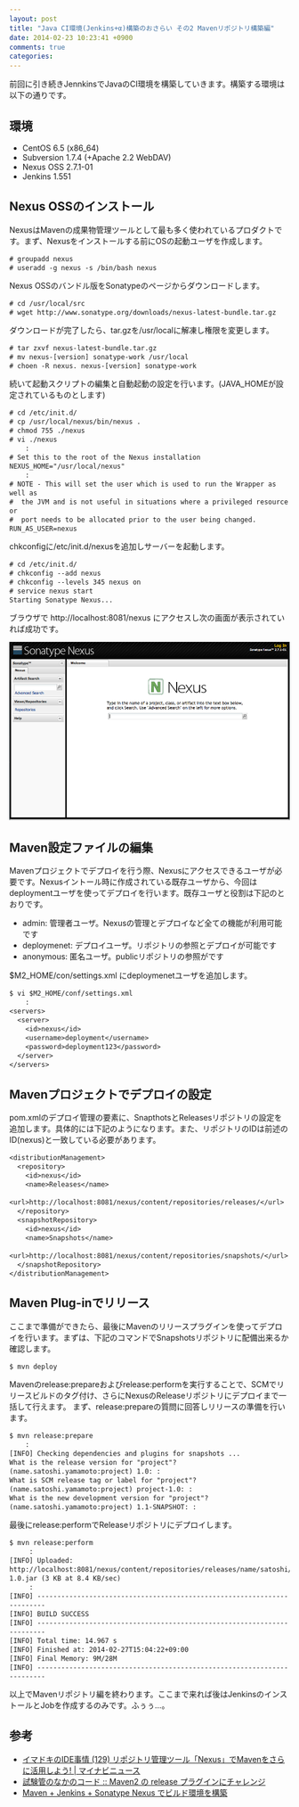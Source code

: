 ```yaml
---
layout: post
title: "Java CI環境(Jenkins+α)構築のおさらい その2 Mavenリポジトリ構築編"
date: 2014-02-23 10:23:41 +0900
comments: true
categories: 
---
```


前回に引き続きJennkinsでJavaのCI環境を構築していきます。構築する環境は以下の通りです。

## 環境

* CentOS 6.5 (x86_64)
* Subversion 1.7.4 (+Apache 2.2 WebDAV)
* Nexus OSS 2.7.1-01
* Jenkins 1.551

## Nexus OSSのインストール

NexusはMavenの成果物管理ツールとして最も多く使われているプロダクトです。まず、Nexusをインストールする前にOSの起動ユーザを作成します。

    # groupadd nexus
    # useradd -g nexus -s /bin/bash nexus

Nexus OSSのバンドル版をSonatypeのページからダウンロードします。

    # cd /usr/local/src
    # wget http://www.sonatype.org/downloads/nexus-latest-bundle.tar.gz

ダウンロードが完了したら、tar.gzを/usr/localに解凍し権限を変更します。

    # tar zxvf nexus-latest-bundle.tar.gz 
    # mv nexus-[version] sonatype-work /usr/local
    # choen -R nexus. nexus-[version] sonatype-work

続いて起動スクリプトの編集と自動起動の設定を行います。(JAVA_HOMEが設定されているものとします)

    # cd /etc/init.d/
    # cp /usr/local/nexus/bin/nexus .
    # chmod 755 ./nexus
    # vi ./nexus
        :
    # Set this to the root of the Nexus installation
    NEXUS_HOME="/usr/local/nexus"
        :
    # NOTE - This will set the user which is used to run the Wrapper as well as
    #  the JVM and is not useful in situations where a privileged resource or
    #  port needs to be allocated prior to the user being changed.
    RUN_AS_USER=nexus

chkconfigに/etc/init.d/nexusを追加しサーバーを起動します。
    
    # cd /etc/init.d/
    # chkconfig --add nexus
    # chkconfig --levels 345 nexus on
    # service nexus start
    Starting Sonatype Nexus...

ブラウザで http://localhost:8081/nexus にアクセスし次の画面が表示されていれば成功です。

![Nexus Capture](/images/20140222/nexus_capture.png)

## Maven設定ファイルの編集

Mavenプロジェクトでデプロイを行う際、Nexusにアクセスできるユーザが必要です。Nexusイントール時に作成されている既存ユーザから、今回はdeploymentユーザを使ってデプロイを行います。既存ユーザと役割は下記のとおりです。

* admin: 管理者ユーザ。Nexusの管理とデプロイなど全ての機能が利用可能です
* deploymenet: デプロイユーザ。リポジトリの参照とデプロイが可能です
* anonymous: 匿名ユーザ。publicリポジトリの参照がです

$M2_HOME/con/settings.xml にdeploymenetユーザを追加します。

    $ vi $M2_HOME/conf/settings.xml
        :
    <servers>
      <server>
        <id>nexus</id>
        <username>deployment</username>
        <password>deployment123</password>
      </server>
    </servers>

## Mavenプロジェクトでデプロイの設定

pom.xmlのデプロイ管理の要素に、SnapthotsとReleasesリポジトリの設定を追加します。具体的には下記のようになります。また、リポジトリのIDは前述のID(nexus)と一致している必要があります。


    <distributionManagement>
      <repository>
        <id>nexus</id>
        <name>Releases</name>
        <url>http://localhost:8081/nexus/content/repositories/releases/</url>
      </repository>
      <snapshotRepository>
        <id>nexus</id>
        <name>Snapshots</name>
        <url>http://localhost:8081/nexus/content/repositories/snapshots/</url>
      </snapshotRepository>
    </distributionManagement>

## Maven Plug-inでリリース

ここまで準備ができたら、最後にMavenのリリースプラグインを使ってデプロイを行います。まずは、下記のコマンドでSnapshotsリポジトリに配備出来るか確認します。

    $ mvn deploy

Mavenのrelease:prepareおよびrelease:performを実行することで、SCMでリリースビルドのタグ付け、さらにNexusのReleaseリポジトリにデプロイまで一括して行えます。
まず、release:prepareの質問に回答しリリースの準備を行います。

    $ mvn release:prepare
        :
    [INFO] Checking dependencies and plugins for snapshots ...
    What is the release version for "project"? (name.satoshi.yamamoto:project) 1.0: :
    What is SCM release tag or label for "project"? (name.satoshi.yamamoto:project) project-1.0: :
    What is the new development version for "project"? (name.satoshi.yamamoto:project) 1.1-SNAPSHOT: :

最後にrelease:performでReleaseリポジトリにデプロイします。

    $ mvn release:perform
         :
    [INFO] Uploaded: http://localhost:8081/nexus/content/repositories/releases/name/satoshi/yamamoto/project/1.0/project-1.0.jar (3 KB at 8.4 KB/sec)
         :
    [INFO] ------------------------------------------------------------------------
    [INFO] BUILD SUCCESS
    [INFO] ------------------------------------------------------------------------
    [INFO] Total time: 14.967 s
    [INFO] Finished at: 2014-02-27T15:04:22+09:00
    [INFO] Final Memory: 9M/28M
    [INFO] ------------------------------------------------------------------------

以上でMavenリポジトリ編を終わります。ここまで来れば後はJenkinsのインストールとJobを作成するのみです。ふぅぅ...。

## 参考

* [イマドキのIDE事情 (129) リポジトリ管理ツール「Nexus」でMavenをさらに活用しよう! | マイナビニュース](http://news.mynavi.jp/column/ide/129/)
* [試験管のなかのコード :: Maven2 の release プラグインにチャレンジ](http://www.in-vitro.jp/blog/index.cgi/Maven/20081007_01.htm)
* [Maven + Jenkins + Sonatype Nexus でビルド環境を構築](http://green-tea-stalk.blogspot.jp/2012/09/maven-jenkins-sonatype-nexus.html)
